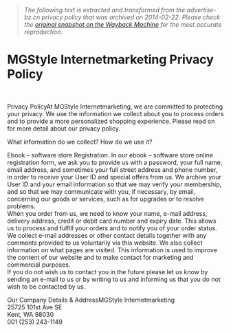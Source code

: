 > *The following text is extracted and transformed from the advertise-bz.cn privacy policy that was archived on 2014-02-22. Please check the [original snapshot on the Wayback Machine](https://web.archive.org/web/20140222074915id_/http%3A//www.advertise-bz.cn/PrivacyPolicy.php) for the most accurate reproduction.*

# MGStyle Internetmarketing Privacy Policy

 

Privacy PolicyAt MGStyle Internetmarketing, we are committed to protecting your privacy. We use the information we collect about you to process orders and to provide a more personalized shopping experience. Please read on for more detail about our privacy policy. 

What information do we collect? How do we use it?

Ebook – software store Registration. In our ebook – software store online registration form, we ask you to provide us with a password, your full name, email address, and sometimes your full street address and phone number, in order to receive your User ID and special offers from us. We archive your User ID and your email information so that we may verify your membership, and so that we may communicate with you, if necessary, by email, concerning our goods or services, such as for upgrades or to resolve problems.  
When you order from us, we need to know your name, e-mail address, delivery address, credit or debit card number and expiry date. This allows us to process and fulfill your orders and to notify you of your order status.  
We collect e-mail addresses or other contact details together with any comments provided to us voluntarily via this website. We also collect information on what pages are visited. This information is used to improve the content of our website and to make contact for marketing and commercial purposes.  
If you do not wish us to contact you in the future please let us know by sending an e-mail to us or by writing to us and informing us that you do not wish to be contacted by us.

Our Company Details & AddressMGStyle Internetmarketing  
25725 101st Ave SE  
Kent, WA 98030  
001 (253) 243-1149 
